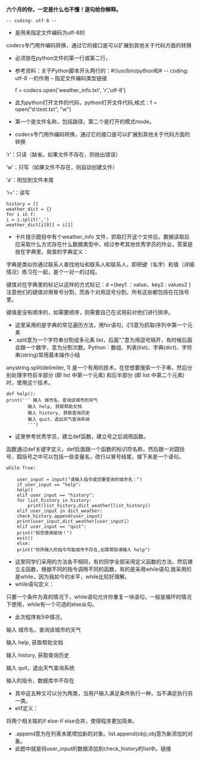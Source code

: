 
**六个月的你，一定是什么也不懂！逐句给你解释。**

    -- coding: utf-8 --

- 是用来指定文件编码为utf-8的

codecs专门用作编码转换，通过它的接口是可以扩展到其他关于代码方面的转换

- 必须放在python文件的第一行或第二行，
- 参考资料：关于Python脚本开头两行的：#!/usr/bin/python和# -- coding: utf-8 --的作用 – 指定文件编码类型链接

    f = codecs.open('weather_info.txt', 'r','utf-8')

- 此为python打开文件的代码，python打开文件代码,格式：f = open("d:\test.txt", "w")

- 第一个是文件名称，包括路径，第二个是打开的模式mode。
- codecs专门用作编码转换，通过它的接口是可以扩展到其他关于代码方面的转换

‘r’：只读（缺省。如果文件不存在，则抛出错误）

‘w’：只写（如果文件不存在，则自动创建文件）

‘a’：附加到文件末尾

‘r+’：读写

    history = []
    weather_dict = {}
    for i in f:
    i = i.split(',')
    weather_dict[i[0]] = i[1]

- 卡片提示题目中有个weather_info 文件，抓取打开这个文件后，数据读取后应采取什么方式存在什么数据类型中，经过参考其他优秀学员的作业，答案是放在字典里，我查的字典定义：

字典是类似你通过联系人查找地址和联系人和联系人，即把键（名字）和值（详细情况）练习在一起，是个一对一的过程。

键值对在字典里的标记以这样的方式标记：d ={key1 ：value，key2 : values2 } 注意他们的键值对用冒号分割，而各个对用逗号分割，所有这些都包括在花括号里。

键值是没有顺序的，如需要顺序，则需要自己在试用前对他们进行排序。

- 这里采用的是字典的常见遍历方法，用for语句，i[1]意为抓取i序列中第一个元素
- .split意为一个字符串分割成多元素 list，后面","意为用逗号隔开，有时候后面会跟一个数字，意为分割次数。Python：数组、列表(list)、字典(dict)、字符串(string)常用基本操作小结

anystring.split(delimiter, 1) 是一个有用的技术，在您想要搜索一个子串，然后分别处理字符前半部分 (即 list 中第一个元素) 和后半部分 (即 list 中第二个元素) 时，使用这个技术。



    def help():
    print(''' 输入 城市名，查询该城市的天气
            输入 help, 获取帮助文档
            输入 history, 获取查询历史
            输入 quit，退出天气查询系统
            ''')

- 这里参考优秀学员，建立def函数，建立号之后调用函数。

函数通过def关键字定义，def后面跟一个函数的标识符名称，然后跟一对圆括号，圆括号之中可以包括一些变量名，改行以冒号结尾，接下来是一个语句。

    while True:

        user_input = input("请输入指令或您要查询的城市名：")
        if user_input == "help":
    	help()
        elif user_input == "history":
    	for list_history in history:
    		print(list_history,dict_weather[list_history])
        elif user_input in dict_weather:
    	check_history.append(user_input)
    	print(user_input,dict_weather[user_input])
        elif user_input == "quit":
    	print("祝您使用愉快！")
    	exit()
        else:
    	print("你所输入的指令可能城市不存在,如需帮助请输入 help")

- 这里同学们采用的方法各不相同，有的同学全部采用定义函数的方法，然后建立主函数，根据不同的指令调用不同的函数，有的是采用while语句,我采用的是while，因为我如今的水平，while比较好理解。
- while语句定义：

只要一个条件为真的情况下，while语句允许你重复一块语句，一般是循环的情况下使用，while有一个可选的else从句。

- 此次程序有5中情况，

输入 城市名，查询该城市的天气

输入 help, 获取帮助文档

输入 history, 获取查询历史

输入 quit，退出天气查询系统

输入的指令，数据库中不存在

- 其中这五种又可以分为两类，当用户输入满足条件执行一种，当不满足执行另一类。
- elif定义：

将两个相关联的if else-if else合并，使得程序更加简单。

- .append意为在列表末尾增加新的对象。list.append(obj),obj意为新添加的对象。
- 此题中就是将user_input的数据添加到check_history的list中。链接
